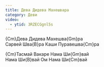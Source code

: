 ```yaml
---
title: Дева Дидева Махешвара
category: Деви
video:
  - ytid: 3RZECGgnl5s
---
```

{Cm}Дева Дидева Махешва{Gm}ра  
Сарвей Шва{B}ра Каши Пуравешва{Cm}ра

{Cm}Тасмай Вакаре Нама Ши{Gm}вай  
Нама Ши{B}вай Ом Нама Ши{Cm}вай
